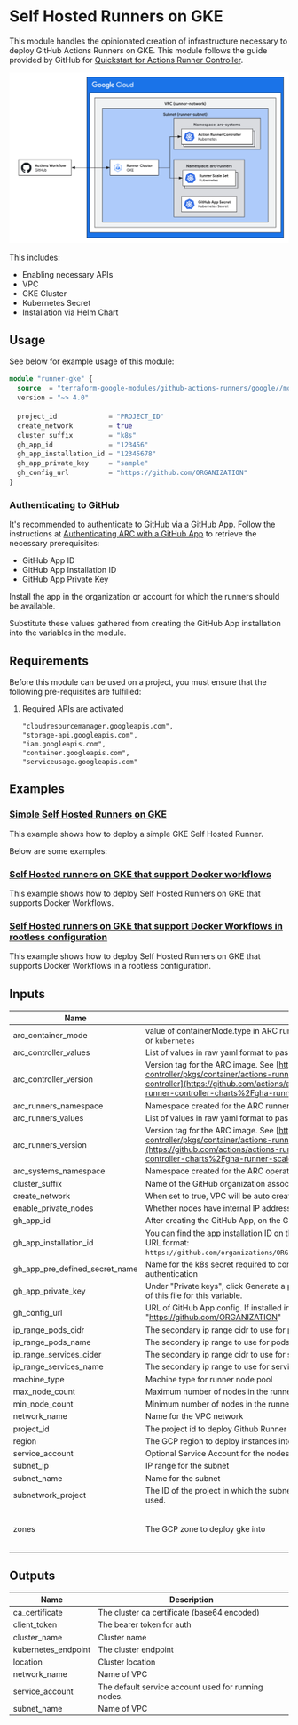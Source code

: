 # Self Hosted Runners on GKE

This module handles the opinionated creation of infrastructure necessary to deploy GitHub Actions Runners on GKE. This module follows the guide provided by GitHub for [Quickstart for Actions Runner Controller](https://docs.github.com/en/actions/hosting-your-own-runners/managing-self-hosted-runners-with-actions-runner-controller/quickstart-for-actions-runner-controller).

![ARC on GKE architecture diagram](../../assets/gh-runners-gke.png)

This includes:

- Enabling necessary APIs
- VPC
- GKE Cluster
- Kubernetes Secret
- Installation via Helm Chart

## Usage
See below for example usage of this module:
```tf
module "runner-gke" {
  source  = "terraform-google-modules/github-actions-runners/google//modules/gh-runner-gke"
  version = "~> 4.0"

  project_id             = "PROJECT_ID"
  create_network         = true
  cluster_suffix         = "k8s"
  gh_app_id              = "123456"
  gh_app_installation_id = "12345678"
  gh_app_private_key     = "sample"
  gh_config_url          = "https://github.com/ORGANIZATION"
}
```

### Authenticating to GitHub

It's recommended to authenticate to GitHub via a GitHub App. Follow the instructions at [Authenticating ARC with a GitHub App](https://docs.github.com/en/actions/hosting-your-own-runners/managing-self-hosted-runners-with-actions-runner-controller/authenticating-to-the-github-api#authenticating-arc-with-a-github-app) to retrieve the necessary prerequisites:

- GitHub App ID
- GitHub App Installation ID
- GitHub App Private Key

Install the app in the organization or account for which the runners should be available.

Substitute these values gathered from creating the GitHub App installation into the variables in the module.

## Requirements

Before this module can be used on a project, you must ensure that the following pre-requisites are fulfilled:

1. Required APIs are activated

    ```
    "cloudresourcemanager.googleapis.com",
    "storage-api.googleapis.com",
    "iam.googleapis.com",
    "container.googleapis.com",
    "serviceusage.googleapis.com"
    ```

## Examples

### [Simple Self Hosted Runners on GKE](../../examples/gh-runner-gke-simple/README.md)

This example shows how to deploy a simple GKE Self Hosted Runner.

Below are some examples:

### [Self Hosted runners on GKE that support Docker workflows](../../examples/gh-runner-gke-dind/README.md)

This example shows how to deploy Self Hosted Runners on GKE that supports Docker Workflows.

### [Self Hosted runners on GKE that support Docker Workflows in rootless configuration](examples/gh-runner-gke-dind-rootless/)

This example shows how to deploy Self Hosted Runners on GKE that supports Docker Workflows in a rootless configuration.

<!-- BEGINNING OF PRE-COMMIT-TERRAFORM DOCS HOOK -->
## Inputs

| Name | Description | Type | Default | Required |
|------|-------------|------|---------|:--------:|
| arc\_container\_mode | value of containerMode.type in ARC runner scale set helm chart. If set, value can be `dind` or `kubernetes` | `string` | `""` | no |
| arc\_controller\_values | List of values in raw yaml format to pass to helm for ARC runners scale set controller chart | `list(string)` | `[]` | no |
| arc\_controller\_version | Version tag for the ARC image. See [https://github.com/actions/actions-runner-controller/pkgs/container/actions-runner-controller-charts%2Fgha-runner-scale-set-controller](https://github.com/actions/actions-runner-controller/pkgs/container/actions-runner-controller-charts%2Fgha-runner-scale-set-controller) for releases. | `string` | `"0.9.3"` | no |
| arc\_runners\_namespace | Namespace created for the ARC runner pods. | `string` | `"arc-runners"` | no |
| arc\_runners\_values | List of values in raw yaml format to pass to helm for ARC runners scale set chart | `list(string)` | `[]` | no |
| arc\_runners\_version | Version tag for the ARC image. See [https://github.com/actions/actions-runner-controller/pkgs/container/actions-runner-controller-charts%2Fgha-runner-scale-set](https://github.com/actions/actions-runner-controller/pkgs/container/actions-runner-controller-charts%2Fgha-runner-scale-set) for releases. | `string` | `"0.9.3"` | no |
| arc\_systems\_namespace | Namespace created for the ARC operator pods. | `string` | `"arc-systems"` | no |
| cluster\_suffix | Name of the GitHub organization associated with this runner cluster. | `string` | `"arc"` | no |
| create\_network | When set to true, VPC will be auto created | `bool` | `true` | no |
| enable\_private\_nodes | Whether nodes have internal IP addresses only. | `bool` | `false` | no |
| gh\_app\_id | After creating the GitHub App, on the GitHub App's page, note the value for "App ID". | `string` | n/a | yes |
| gh\_app\_installation\_id | You can find the app installation ID on the app installation page, which has the following URL format: `https://github.com/organizations/ORGANIZATION/settings/installations/INSTALLATION_ID` | `string` | n/a | yes |
| gh\_app\_pre\_defined\_secret\_name | Name for the k8s secret required to configure gh runners on GKE via GitHub App authentication | `string` | `"gh-app-pre-defined-secret"` | no |
| gh\_app\_private\_key | Under "Private keys", click Generate a private key, and save the .pem file. Use the contents of this file for this variable. | `string` | n/a | yes |
| gh\_config\_url | URL of GitHub App config. If installed in an organization, this is in the format "https://github.com/ORGANIZATION" | `string` | n/a | yes |
| ip\_range\_pods\_cidr | The secondary ip range cidr to use for pods | `string` | `"192.168.0.0/18"` | no |
| ip\_range\_pods\_name | The secondary ip range to use for pods | `string` | `"ip-range-pods"` | no |
| ip\_range\_services\_cider | The secondary ip range cidr to use for services | `string` | `"192.168.64.0/18"` | no |
| ip\_range\_services\_name | The secondary ip range to use for services | `string` | `"ip-range-scv"` | no |
| machine\_type | Machine type for runner node pool | `string` | `"n1-standard-4"` | no |
| max\_node\_count | Maximum number of nodes in the runner node pool | `number` | `4` | no |
| min\_node\_count | Minimum number of nodes in the runner node pool | `number` | `2` | no |
| network\_name | Name for the VPC network | `string` | `"runner-network"` | no |
| project\_id | The project id to deploy Github Runner cluster | `string` | n/a | yes |
| region | The GCP region to deploy instances into | `string` | `"us-east4"` | no |
| service\_account | Optional Service Account for the nodes | `string` | `""` | no |
| subnet\_ip | IP range for the subnet | `string` | `"10.0.0.0/17"` | no |
| subnet\_name | Name for the subnet | `string` | `"runner-subnet"` | no |
| subnetwork\_project | The ID of the project in which the subnetwork belongs. If it is not provided, the project\_id is used. | `string` | `""` | no |
| zones | The GCP zone to deploy gke into | `list(string)` | <pre>[<br>  "us-east4-a"<br>]</pre> | no |

## Outputs

| Name | Description |
|------|-------------|
| ca\_certificate | The cluster ca certificate (base64 encoded) |
| client\_token | The bearer token for auth |
| cluster\_name | Cluster name |
| kubernetes\_endpoint | The cluster endpoint |
| location | Cluster location |
| network\_name | Name of VPC |
| service\_account | The default service account used for running nodes. |
| subnet\_name | Name of VPC |

<!-- END OF PRE-COMMIT-TERRAFORM DOCS HOOK -->
